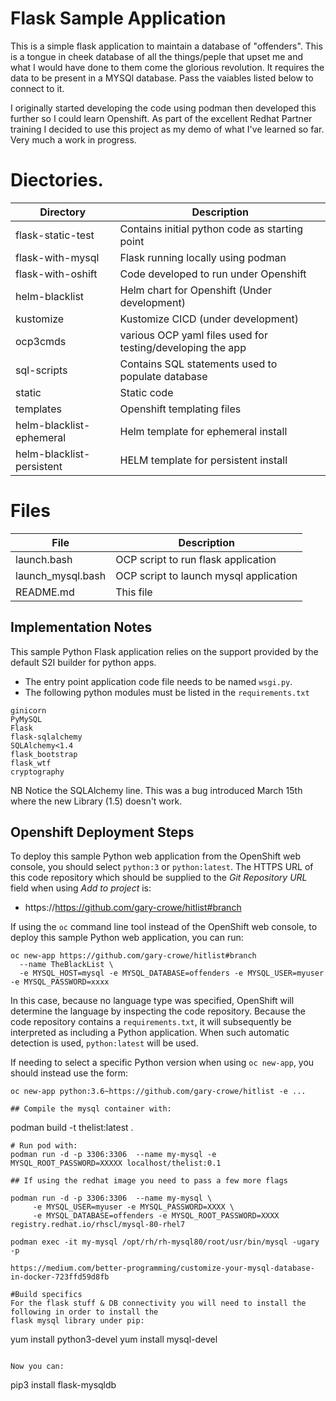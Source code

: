 # Flask Sample Application
This is a simple flask application to maintain a database of "offenders". This is a tongue in cheek database of all the things/peple that upset me and what I would have done to them come the glorious revolution.
It requires the data to be present in a MYSQl database.  Pass the vaiables listed below to connect to it.

I originally started developing the code using podman then developed this further so I could learn Openshift. As part of the excellent Redhat Partner training I decided to use this project as my demo of what I've learned so far.
Very much a work in progress.

# Diectories.
| Directory | Description |
| --------- | ----------- |
| flask-static-test | Contains initial python code as starting point |
| flask-with-mysql | Flask running locally using podman |
| flask-with-oshift | Code developed to run under Openshift |
| helm-blacklist | Helm chart for Openshift (Under development) |
| kustomize | Kustomize CICD (under development) |
| ocp3cmds | various OCP yaml files used for testing/developing the app |
| sql-scripts | Contains SQL statements used to populate database |
| static | Static code |
| templates | Openshift templating files |
| helm-blacklist-ephemeral | Helm template for ephemeral install |
| helm-blacklist-persistent | HELM template for persistent install |

# Files
| File | Description |
| ---- | ----------- |
| launch.bash | OCP script to run flask application |
| launch_mysql.bash | OCP script to launch mysql application |
| README.md | This file |

## Implementation Notes

This sample Python Flask application relies on the support provided by the default S2I builder for python apps.

* The entry point application code file needs to be named ``wsgi.py``.
* The following python modules must be listed in the ``requirements.txt``
```
ginicorn
PyMySQL
Flask
flask-sqlalchemy
SQLAlchemy<1.4
flask_bootstrap
flask_wtf
cryptography
```
NB Notice the SQLAlchemy line. This was a bug introduced March 15th where the new Library (1.5) doesn't work.

## Openshift Deployment Steps

To deploy this sample Python web application from the OpenShift web console, you should select ``python:3`` or ``python:latest``. 
The HTTPS URL of this code repository which should be supplied to the _Git Repository URL_ field when using _Add to project_ is:

* https://https://github.com/gary-crowe/hitlist#branch

If using the ``oc`` command line tool instead of the OpenShift web console, to deploy this sample Python web application, you can run:

```
oc new-app https://github.com/gary-crowe/hitlist#branch
  --name TheBlackList \
  -e MYSQL_HOST=mysql -e MYSQL_DATABASE=offenders -e MYSQL_USER=myuser -e MYSQL_PASSWORD=xxxx
```

In this case, because no language type was specified, OpenShift will determine the language by inspecting the code repository. Because the code repository contains a ``requirements.txt``, it will subsequently be interpreted as including a Python application. When such automatic detection is used, ``python:latest`` will be used.

If needing to select a specific Python version when using ``oc new-app``, you should instead use the form:

```
oc new-app python:3.6~https://github.com/gary-crowe/hitlist -e ...

## Compile the mysql container with:
```
podman build -t thelist:latest .
```
# Run pod with:
podman run -d -p 3306:3306  --name my-mysql -e MYSQL_ROOT_PASSWORD=XXXXX localhost/thelist:0.1

## If using the redhat image you need to pass a few more flags

podman run -d -p 3306:3306  --name my-mysql \
     -e MYSQL_USER=myuser -e MYSQL_PASSWORD=XXXX \
     -e MYSQL_DATABASE=offenders -e MYSQL_ROOT_PASSWORD=XXXX registry.redhat.io/rhscl/mysql-80-rhel7

podman exec -it my-mysql /opt/rh/rh-mysql80/root/usr/bin/mysql -ugary -p

https://medium.com/better-programming/customize-your-mysql-database-in-docker-723ffd59d8fb

#Build specifics
For the flask stuff & DB connectivity you will need to install the following in order to install the 
flask mysql library under pip:
```
yum install python3-devel
yum install mysql-devel
```

Now you can:
```
pip3 install flask-mysqldb
```
